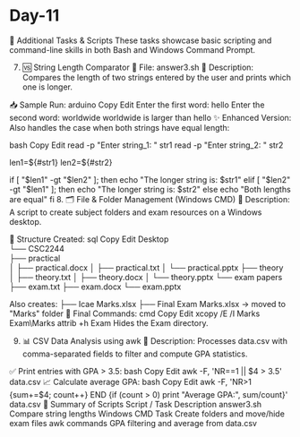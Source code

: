 # Day-11

🧩 Additional Tasks & Scripts
These tasks showcase basic scripting and command-line skills in both Bash and Windows Command Prompt.

7. 🆚 String Length Comparator
📄 File: answer3.sh
📘 Description:
Compares the length of two strings entered by the user and prints which one is longer.

📥 Sample Run:
arduino
Copy
Edit
Enter the first word:
hello
Enter the second word:
worldwide
worldwide is larger than hello
✨ Enhanced Version:
Also handles the case when both strings have equal length:

bash
Copy
Edit
read -p "Enter string_1: " str1
read -p "Enter string_2: " str2

len1=${#str1}
len2=${#str2}

if [ "$len1" -gt "$len2" ]; then
  echo "The longer string is: $str1"
elif [ "$len2" -gt "$len1" ]; then
  echo "The longer string is: $str2"
else
  echo "Both lengths are equal"
fi
8. 🗂️ File & Folder Management (Windows CMD)
📘 Description:
A script to create subject folders and exam resources on a Windows desktop.

📂 Structure Created:
sql
Copy
Edit
Desktop\
└── CSC2244\
    ├── practical\
    │   ├── practical.docx
    │   ├── practical.txt
    │   └── practical.pptx
    ├── theory\
    │   ├── theory.txt
    │   ├── theory.docx
    │   └── theory.pptx
    └── exam papers\
        ├── exam.txt
        ├── exam.docx
        └── exam.pptx

Also creates:
├── Icae Marks.xlsx
├── Final Exam Marks.xlsx → moved to "Marks" folder
🔐 Final Commands:
cmd
Copy
Edit
xcopy /E /I Marks Exam\Marks
attrib +h Exam
Hides the Exam directory.

9. 📊 CSV Data Analysis using awk
📘 Description: Processes data.csv with comma-separated fields to filter and compute GPA statistics.

✅ Print entries with GPA > 3.5:
bash
Copy
Edit
awk -F, 'NR==1 || $4 > 3.5' data.csv
📈 Calculate average GPA:
bash
Copy
Edit
awk -F, 'NR>1 {sum+=$4; count++} END {if (count > 0) print "Average GPA:", sum/count}' data.csv
📌 Summary of Scripts
Script / Task	Description
answer3.sh	Compare string lengths
Windows CMD Task	Create folders and move/hide exam files
awk commands	GPA filtering and average from data.csv
